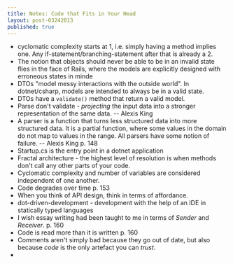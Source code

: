 ```yaml
---
title: Notes: Code that Fits in Your Head
layout: post-03242013
published: true
---
```


- cyclomatic complexity starts at 1, i.e. simply having a method
  implies one. Any if-statement/branching-statement after that is
  already a 2.
- The notion that objects should never be able to be in an invalid
  state flies in the face of Rails, where the models are explicitly
  designed with erroneous states in minde
- DTOs "model messy interactions with the outside world". In
  dotnet/csharp, models are intended to always be in a valid state.
- DTOs have a `validate()` method that return a valid model.
- Parse don't validate - _projecting_ the input data into a stronger
  representation of the same data. -- Alexis King
- A parser is a function that turns less structured data into more
  structured data. It is a partial function, where some values in the
  domain do not map to values in the range. All parsers have some
  notion of failure. -- Alexis King p. 148
- Startup.cs is the entry point in a dotnet application
- Fractal architecture - the highest level of resolution is when
  methods don't call any other parts of your code.
- Cyclomatic complexity and number of variables are considered
  independent of one another.
- Code degrades over time p. 153
- When you think of API design, think in terms of affordance.
- dot-driven-development - development with the help of an IDE in
  statically typed languages
- I wish essay writing had been taught to me in terms of _Sender_ and
  _Receiver_. p. 160
- Code is read more than it is written p. 160
- Comments aren't simply bad because they go out of date, but also
  because _code_ is the only artefact you can _trust_.
-
